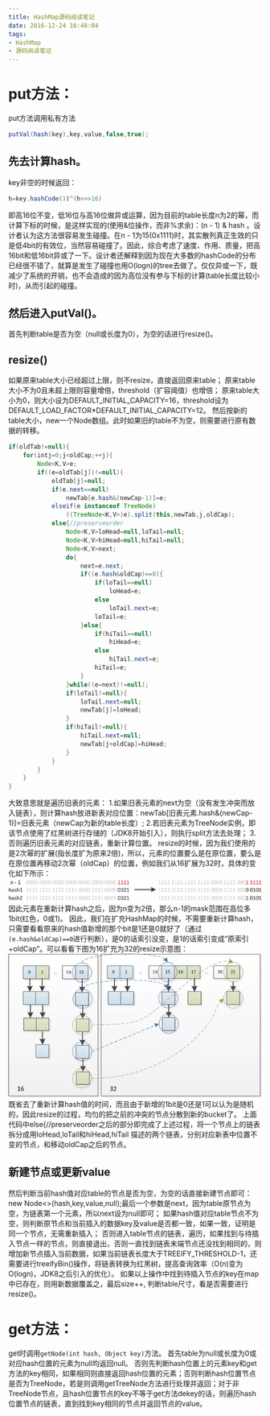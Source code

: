 ```yaml
---
title: HashMap源码阅读笔记
date: 2016-12-24 16:48:04
tags:
- HashMap
- 源码阅读笔记
---
```

# put方法：
put方法调用私有方法
```java
putVal(hash(key),key,value,false,true); 
```

## 先去计算hash。
key非空的时候返回：
```java
h=key.hashCode())^(h>>>16)
```
即高16位不变，低16位与高16位做异或运算，因为目前的table长度n为2的幂，而计算下标的时候，是这样实现的(使用&位操作，而非%求余)：(n - 1) & hash 。设计者认为这方法很容易发生碰撞。在n - 1为15(0x1111)时，其实散列真正生效的只是低4bit的有效位，当然容易碰撞了。因此，综合考虑了速度、作用、质量，把高16bit和低16bit异或了一下。设计者还解释到因为现在大多数的hashCode的分布已经很不错了，就算是发生了碰撞也用O(logn)的tree去做了。仅仅异或一下，既减少了系统的开销，也不会造成的因为高位没有参与下标的计算(table长度比较小时)，从而引起的碰撞。

## 然后进入putVal()。
首先判断table是否为空（null或长度为0），为空的话进行resize()。
## resize()
如果原来table大小已经超过上限，则不resize，直接返回原来table；
原来table大小不为0且未超上限则容量增倍，threshold（扩容阈值）也增倍；
原来table大小为0，则大小设为DEFAULT_INITIAL_CAPACITY=16，threshold设为DEFAULT_LOAD_FACTOR*DEFAULT_INITIAL_CAPACITY=12。
然后按新的table大小，new一个Node数组。此时如果旧的table不为空，则需要进行原有数据的转移。
```java
if(oldTab!=null){
    for(intj=0;j<oldCap;++j){
        Node<K,V>e;
        if((e=oldTab[j])!=null){
            oldTab[j]=null;
            if(e.next==null)
                newTab[e.hash&(newCap-1)]=e;
            elseif(e instanceof TreeNode)
                ((TreeNode<K,V>)e).split(this,newTab,j,oldCap);
            else{//preserveorder
                Node<K,V>loHead=null,loTail=null;
                Node<K,V>hiHead=null,hiTail=null;
                Node<K,V>next;
                do{
                    next=e.next;
                    if((e.hash&oldCap)==0){
                        if(loTail==null)
                            loHead=e;
                        else
                            loTail.next=e;
                        loTail=e;
                    }else{
                        if(hiTail==null)
                            hiHead=e;
                        else
                            hiTail.next=e;
                        hiTail=e;
                    }
                }while((e=next)!=null);
                if(loTail!=null){
                    loTail.next=null;
                    newTab[j]=loHead;
                }
                if(hiTail!=null){
                    hiTail.next=null;
                    newTab[j+oldCap]=hiHead;
                }
            }
        }
    }
}
```
大致意思就是遍历旧表的元素：
1.如果旧表元素的next为空（没有发生冲突而放入链表），则计算hash放进新表对应位置：newTab[旧表元素.hash&(newCap-1)]=旧表元素（newCap为新的table长度）;
2.若旧表元素为TreeNode实例，即该节点使用了红黑树进行存储的（JDK8开始引入），则执行split方法去处理；
3.否则遍历旧表元素的对应链表，重新计算位置。
resize的时候，因为我们使用的是2次幂的扩展(指长度扩为原来2倍)，所以，元素的位置要么是在原位置，要么是在原位置再移动2次幂（oldCap）的位置，例如我们从16扩展为32时，具体的变化如下所示：
![](1.png)
因此元素在重新计算hash之后，因为n变为2倍，那么n-1的mask范围在高位多1bit(红色，0或1)。
因此，我们在扩充HashMap的时候，不需要重新计算hash，只需要看看原来的hash值新增的那个bit是1还是0就好了（通过```(e.hash&oldCap)==0```进行判断），是0的话索引没变，是1的话索引变成“原索引+oldCap”。可以看看下图为16扩充为32的resize示意图：
![](2.png)
既省去了重新计算hash值的时间，而且由于新增的1bit是0还是1可以认为是随机的，因此resize的过程，均匀的把之前的冲突的节点分散到新的bucket了。
上面代码中else{//preserveorder之后的部分即完成了上述过程，将一个节点上的链表拆分成用loHead,loTail和hiHead,hiTail
描述的两个链表，分别对应新表中位置不变的节点，和移动oldCap之后的节点。

## 新建节点或更新value
然后判断当前hash值对应table的节点是否为空，为空的话直接新建节点即可：new Node<>(hash,key,value,null);最后一个参数是next，因为table原节点为空，为链表第一个元素，所以next设为null即可；
如果hash值对应table节点不为空，则判断原节点和当前插入的数据key及value是否都一致，如果一致，证明是同一个节点，无需重新插入；
否则进入table节点的链表，遍历，如果找到与待插入节点一样的节点，则直接退出，否则一直找到链表末端节点还没找到相同的，则增加新节点插入当前数据，如果当前链表长度大于TREEIFY_THRESHOLD-1，还需要进行treeifyBin()操作，将链表转换为红黑树，提高查询效率（O(n)变为O(logn)，JDK8之后引入的优化）。
如果以上操作中找到待插入节点的key在map中已存在，则用新数据覆盖之，最后size++, 判断table尺寸，看是否需要进行resize()。

# get方法：
get时调用```getNode(int hash, Object key)```方法。
首先table为null或长度为0或对应hash位置的元素为null均返回null。
否则先判断hash位置上的元素key和get方法的key相同，如果相同则直接返回hash位置的元素；否则判断hash位置节点是否为TreeNode，若是则调用getTreeNode方法进行处理并返回；对于非TreeNode节点，且hash位置节点的key不等于get方法dekey的话，则遍历hash位置节点的链表，直到找到key相同的节点并返回节点的value。
